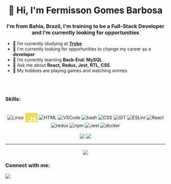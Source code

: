<h1 align="center">👋 Hi, I'm Fermisson Gomes Barbosa</h1>

<h3 align="center">I'm from Bahia, Brazil, I'm training to be a Full-Stack Developer and I'm currently looking for opportunities</h3>

- 🤔 I’m currently studying at **[Trybe](https://www.betrybe.com)**
- 🔭 I'm currently looking for opportunities to change my career as a **developer**
- 🌱 I’m currently learning **Back-End: MySQL**
- 💬 Ask me about **React, Redux, Jest, RTL, CSS**
- 👾 My hobbies are playing games and watching animes

<br>

<br>


### Skills:

<div style="display: inline_block" align="center"><br>
  <img align="center" alt="Linux" height="30" width="40" src="https://cdn.jsdelivr.net/gh/devicons/devicon/icons/linux/linux-original.svg" />
  <img align="center" alt="JS" height="30" width="40" src="https://raw.githubusercontent.com/devicons/devicon/master/icons/javascript/javascript-plain.svg"   />
  <img align="center" alt="HTML" height="30" width="40" src="https://cdn.jsdelivr.net/gh/devicons/devicon/icons/html5/html5-original-wordmark.svg" />
  <img align="center" alt="VSCode" height="30" width="40" src="https://cdn.jsdelivr.net/gh/devicons/devicon/icons/vscode/vscode-original.svg" />
  <img align="center" alt="bash" height="30" width="40" src="https://cdn.jsdelivr.net/gh/devicons/devicon/icons/bash/bash-original.svg" />
  <img align="center" alt="CSS" height="30" width="40" src="https://cdn.jsdelivr.net/gh/devicons/devicon/icons/css3/css3-original.svg" />
  <img align="center" alt="GIT" height="30" width="40" src="https://cdn.jsdelivr.net/gh/devicons/devicon/icons/git/git-plain.svg" />
  <img align="center" alt="ESLint" height="30" width="40" src="https://cdn.jsdelivr.net/gh/devicons/devicon/icons/eslint/eslint-original.svg" />
  <img align="center" alt="React" height="30" width="40" src="https://cdn.jsdelivr.net/gh/devicons/devicon/icons/react/react-original.svg" />
  <img align="center" alt="redux" height="30" width="40" src="https://cdn.jsdelivr.net/gh/devicons/devicon/icons/redux/redux-original.svg" />
  <img align="center" alt="npm" height="30" width="40" src="https://cdn.jsdelivr.net/gh/devicons/devicon/icons/npm/npm-original-wordmark.svg" />
  <img align="center" alt="Jest" height="30" width="40" src="https://cdn.jsdelivr.net/gh/devicons/devicon/icons/jest/jest-plain.svg" />
  <img align="center" alt="docker" height="30" width="40" src="https://cdn.jsdelivr.net/gh/devicons/devicon/icons/docker/docker-original-wordmark.svg" />
</div>

<br>

<div align="center">
  <img height="170em" src="https://github-readme-stats.vercel.app/api?username=Fermisson-Gomes&show_icons=true&theme=dark"/>
  <img height="170em" src="https://github-readme-stats.vercel.app/api/top-langs/?username=Fermisson-Gomes&layout=compact&langs_count=7&theme=dark"/>
</div>

---

<div align="center">
  <img align="center" src="https://github-readme-streak-stats.herokuapp.com/?user=Fermisson-Gomes&theme=highcontrast&hide_border=true" />
 </div>
 
<h3 align="left">Connect with me:</h3>
 
<div> 
  <a href="https://www.linkedin.com/in/fermisson-gomes-barbosa/" target="_blank"><img src="https://img.shields.io/badge/-LinkedIn-%230077B5?style=for-the-badge&logo=linkedin&logoColor=white" target="_blank"></a>
</div>

<!--
**jessy-damasceno/jessy-damasceno** is a ✨ _special_ ✨ repository because its `README.md` (this file) appears on your GitHub profile.

Here are some ideas to get you started:

- 🔭 I’m currently working on ...
- 🌱 I’m currently learning ...
- 👯 I’m looking to collaborate on ...
- 🤔 I’m looking for help with ...
- 💬 Ask me about ...
- 📫 How to reach me: ...
- 😄 Pronouns: ...
- ⚡ Fun fact: ...
-->
